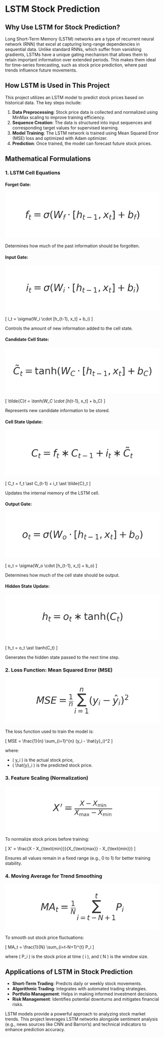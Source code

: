 # LSTM Stock Prediction

## Why Use LSTM for Stock Prediction?

Long Short-Term Memory (LSTM) networks are a type of recurrent neural network (RNN) that excel at capturing long-range dependencies in sequential data. Unlike standard RNNs, which suffer from vanishing gradients, LSTMs have a unique gating mechanism that allows them to retain important information over extended periods. This makes them ideal for time-series forecasting, such as stock price prediction, where past trends influence future movements.

## How LSTM is Used in This Project

This project utilizes an LSTM model to predict stock prices based on historical data. The key steps include:

1. **Data Preprocessing**: Stock price data is collected and normalized using MinMax scaling to improve training efficiency.
2. **Sequence Creation**: The data is structured into input sequences and corresponding target values for supervised learning.
3. **Model Training**: The LSTM network is trained using Mean Squared Error (MSE) loss and optimized with Adam optimizer.
4. **Prediction**: Once trained, the model can forecast future stock prices.

## Mathematical Formulations

### 1. LSTM Cell Equations

#### Forget Gate:
![Forget Gate](assets/forget_gate.png)

Determines how much of the past information should be forgotten.

#### Input Gate:
![Input Gate](assets/input_gate.png)

\[
i_t = \sigma(W_i \cdot [h_{t-1}, x_t] + b_i)
\]

Controls the amount of new information added to the cell state.

#### Candidate Cell State:
![Candidate Cell State](assets/candidate_cell_state.png)

\[
\tilde{C}_t = \tanh(W_C \cdot [h_{t-1}, x_t] + b_C)
\]

Represents new candidate information to be stored.

#### Cell State Update:
![Cell State Update](assets/cell_state_update.png)

\[
C_t = f_t \ast C_{t-1} + i_t \ast \tilde{C}_t
\]

Updates the internal memory of the LSTM cell.

#### Output Gate:
![Output Gate](assets/output_gate.png)

\[
o_t = \sigma(W_o \cdot [h_{t-1}, x_t] + b_o)
\]

Determines how much of the cell state should be output.

#### Hidden State Update:
![Hidden State Update](assets/hidden_state_update.png)

\[
h_t = o_t \ast \tanh(C_t)
\]

Generates the hidden state passed to the next time step.

### 2. Loss Function: Mean Squared Error (MSE)
![MSE Loss](assets/mse_loss.png)

The loss function used to train the model is:

\[
MSE = \frac{1}{n} \sum_{i=1}^{n} (y_i - \hat{y}_i)^2
\]

where:

- \( y_i \) is the actual stock price,
- \( \hat{y}_i \) is the predicted stock price.

### 3. Feature Scaling (Normalization)
![Feature Scaling](assets/feature_scaling.png)

To normalize stock prices before training:

\[
X' = \frac{X - X_{\text{min}}}{X_{\text{max}} - X_{\text{min}}}
\]

Ensures all values remain in a fixed range (e.g., 0 to 1) for better training stability.

### 4. Moving Average for Trend Smoothing
![Moving Average](assets/moving_average.png)

To smooth out stock price fluctuations:

\[
MA_t = \frac{1}{N} \sum_{i=t-N+1}^{t} P_i
\]

where \( P_i \) is the stock price at time \( i \), and \( N \) is the window size.

## Applications of LSTM in Stock Prediction

- **Short-Term Trading**: Predicts daily or weekly stock movements.
- **Algorithmic Trading**: Integrates with automated trading strategies.
- **Portfolio Management**: Helps in making informed investment decisions.
- **Risk Management**: Identifies potential downturns and mitigates financial risks.

LSTM models provide a powerful approach to analyzing stock market trends. This project leverages LSTM networks alongside sentiment analysis (e.g., news sources like CNN and Barron’s) and technical indicators to enhance prediction accuracy.
